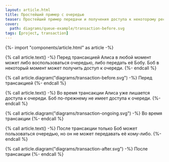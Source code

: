 ```yaml
---
layout: article.html
title: Простейший пример с очередью
teaser: Простейший пример передачи и получения доступа к некоторому ресурсу
cover:
  path: diagrams/queue-example/transaction-before.svg
tags: [project, transaction]
---
```

{%- import "components/article.html" as article -%}

{% call article.text() -%}
Перед трансакцией Алиса в любой момент может
либо воспользоваться очередью, либо передать её Бобу.
Боб в некоторый момент может получить доступ к очереди.
{%- endcall %}

{% call article.diagram("diagrams/transaction-before.svg") -%}
Перед трансакцией
{%- endcall %}

{% call article.text() -%}
Во время трансакции Алиса уже лишается доступа к очереди.
Боб по-прежнему не имеет доступа к очереди.
{%- endcall %}

{% call article.diagram("diagrams/transaction-ongoing.svg") -%}
Во время трансакции
{%- endcall %}

{% call article.text() -%}
После трансакции только Боб может пользоваться очередью,
но он не может передавать её кому-либо.
{%- endcall %}

{% call article.diagram("diagrams/transaction-after.svg") -%}
После трансакции
{%- endcall %}
